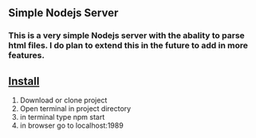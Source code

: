 ## Simple Nodejs Server

### This is a very simple Nodejs server with the abality to parse html files. I do plan to extend this in the future to add in more features. 

## <u>Install</u>
1) Download or clone project
2) Open terminal in project directory
3) in terminal type npm start
4) in browser go to localhost:1989
